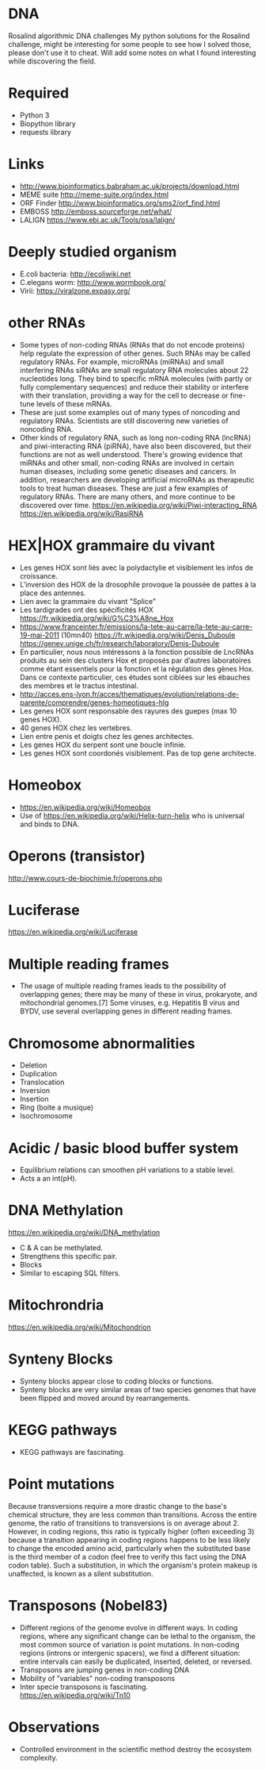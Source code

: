 # DNA
Rosalind algorithmic DNA challenges
My python solutions for the Rosalind challenge, might be interesting for
some people to see how I solved those, please don't use it to cheat.
Will add some notes on what I found interesting while discovering the field.

# Required
- Python 3
- Biopython library
- requests library

# Links
- http://www.bioinformatics.babraham.ac.uk/projects/download.html
- MEME suite http://meme-suite.org/index.html
- ORF Finder http://www.bioinformatics.org/sms2/orf_find.html
- EMBOSS http://emboss.sourceforge.net/what/
- LALIGN https://www.ebi.ac.uk/Tools/psa/lalign/

# Deeply studied organism
- E.coli bacteria: http://ecoliwiki.net
- C.elegans worm: http://www.wormbook.org/
- Virii: https://viralzone.expasy.org/

# other RNAs
- Some types of non-coding RNAs (RNAs that do not encode proteins) help regulate the expression of other genes. Such RNAs may be called regulatory RNAs. For example, microRNAs (miRNAs) and small interfering RNAs siRNAs are small regulatory RNA molecules about 22 nucleotides long. They bind to specific mRNA molecules (with partly or fully complementary sequences) and reduce their stability or interfere with their translation, providing a way for the cell to decrease or fine-tune levels of these mRNAs.
- These are just some examples out of many types of noncoding and regulatory RNAs. Scientists are still discovering new varieties of noncoding RNA.
- Other kinds of regulatory RNA, such as long non-coding RNA (lncRNA) and piwi-interacting RNA (piRNA), have also been discovered, but their functions are not as well understood. There's growing evidence that miRNAs and other small, non-coding RNAs are involved in certain human diseases, including some genetic diseases and cancers. In addition, researchers are developing artificial microRNAs as therapeutic tools to treat human diseases.
These are just a few examples of regulatory RNAs. There are many others, and more continue to be discovered over time.
https://en.wikipedia.org/wiki/Piwi-interacting_RNA
https://en.wikipedia.org/wiki/RasiRNA

# HEX|HOX grammaire du vivant
- Les genes HOX sont liés avec la polydactylie et visiblement les infos de croissance.
- L'inversion des HOX de la drosophile provoque la poussée de pattes à la place des antennes.
- Lien avec la grammaire du vivant "Splice"
- Les tardigrades ont des spécificités HOX
https://fr.wikipedia.org/wiki/G%C3%A8ne_Hox
- https://www.franceinter.fr/emissions/la-tete-au-carre/la-tete-au-carre-19-mai-2011 (10mn40)
https://fr.wikipedia.org/wiki/Denis_Duboule
https://genev.unige.ch/fr/research/laboratory/Denis-Duboule
- En particulier, nous nous intéressons à la fonction possible de LncRNAs produits au sein des clusters Hox et proposés par d’autres laboratoires comme étant essentiels pour la fonction et la régulation des gènes Hox. Dans ce contexte particulier, ces études sont ciblées sur les ébauches des membres et le tractus intestinal.
- http://acces.ens-lyon.fr/acces/thematiques/evolution/relations-de-parente/comprendre/genes-homeotiques-hlg
- Les genes HOX sont responsable des rayures des guepes (max 10 genes HOX).
- 40 genes HOX chez les vertebres.
- Lien entre penis et doigts chez les genes architectes.
- Les genes HOX du serpent sont une boucle infinie.
- Les genes HOX sont coordonés visiblement. Pas de top gene architecte.

# Homeobox
- https://en.wikipedia.org/wiki/Homeobox
- Use of https://en.wikipedia.org/wiki/Helix-turn-helix who is universal and binds to DNA.

# Operons (transistor)
http://www.cours-de-biochimie.fr/operons.php


# Luciferase
https://en.wikipedia.org/wiki/Luciferase

# Multiple reading frames
- The usage of multiple reading frames leads to the possibility of overlapping genes; there may be many of these in virus, prokaryote, and mitochondrial genomes.[7] Some viruses, e.g. Hepatitis B virus and BYDV, use several overlapping genes in different reading frames.

# Chromosome abnormalities
- Deletion
- Duplication
- Translocation
- Inversion
- Insertion
- Ring (boite a musique)
- Isochromosome

# Acidic / basic blood buffer system
- Equilibrium relations can smoothen pH variations to a stable level.
- Acts a an int(pH).

# DNA Methylation
https://en.wikipedia.org/wiki/DNA_methylation
- C & A can be methylated.
- Strengthens this specific pair.
- Blocks
- Similar to escaping SQL filters.

# Mitochrondria
https://en.wikipedia.org/wiki/Mitochondrion

# Synteny Blocks
- Synteny blocks appear close to coding blocks or functions.
- Synteny blocks are very similar areas of two species genomes that have been flipped and moved around by rearrangements.

# KEGG pathways
- KEGG pathways are fascinating.

# Point mutations
Because transversions require a more drastic change to the base's chemical structure, they are less common than transitions. Across the entire genome, the ratio of transitions to transversions is on average about 2. However, in coding regions, this ratio is typically higher (often exceeding 3) because a transition appearing in coding regions happens to be less likely to change the encoded amino acid, particularly when the substituted base is the third member of a codon (feel free to verify this fact using the DNA codon table). Such a substitution, in which the organism's protein makeup is unaffected, is known as a silent substitution.

# Transposons (Nobel83)
- Different regions of the genome evolve in different ways. In coding regions, where any significant change can be lethal to the organism, the most common source of variation is point mutations. In non-coding regions (introns or intergenic spacers), we find a different situation: entire intervals can easily be duplicated, inserted, deleted, or reversed.
- Transposons are jumping genes in non-coding DNA
- Mobility of "variables" non-coding transposons
- Inter specie transposons is fascinating. https://en.wikipedia.org/wiki/Tn10

# Observations
- Controlled environment in the scientific method destroy the ecosystem complexity.
